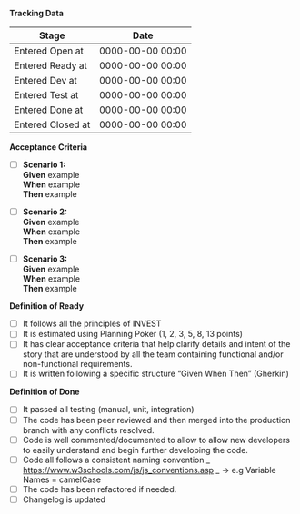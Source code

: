 **Tracking Data**

| Stage             | Date             |
| ----------------- | ---------------- |
| Entered Open at   | 0000-00-00 00:00 |
| Entered Ready at  | 0000-00-00 00:00 |
| Entered Dev at    | 0000-00-00 00:00 |
| Entered Test at   | 0000-00-00 00:00 |
| Entered Done at   | 0000-00-00 00:00 |
| Entered Closed at | 0000-00-00 00:00 |

**Acceptance Criteria**

- [ ] **Scenario 1:** \
  **Given** example \
  **When** example\
  **Then** example

- [ ] **Scenario 2:** \
  **Given** example\
  **When** example\
  **Then** example

- [ ] **Scenario 3:** \
  **Given** example\
  **When** example\
  **Then** example

**Definition of Ready**

- [ ] It follows all the principles of INVEST
- [ ] It is estimated using Planning Poker (1, 2, 3, 5, 8, 13 points)
- [ ] It has clear acceptance criteria that help clarify details and intent of the story that are understood by all the
  team containing functional and/or non-functional requirements.
- [ ] It is written following a specific structure “Given When Then” (Gherkin)

**Definition of Done**

- [ ] It passed all testing (manual, unit, integration)
- [ ] The code has been peer reviewed and then merged into the production branch with any conflicts resolved.
- [ ] Code is well commented/documented to allow to allow new developers to easily understand and begin further
  developing the code.
- [ ] Code all follows a consistent naming convention _ https://www.w3schools.com/js/js_conventions.asp _ -> e.g
  Variable Names = camelCase
- [ ] The code has been refactored if needed.
- [ ] Changelog is updated
